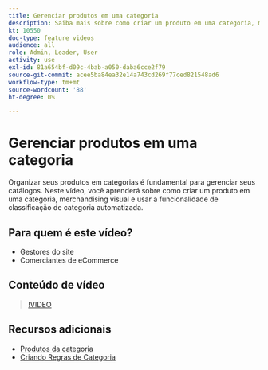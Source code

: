 ```yaml
---
title: Gerenciar produtos em uma categoria
description: Saiba mais sobre como criar um produto em uma categoria, merchandising visual e usar a funcionalidade de classificação de categoria automatizada.
kt: 10550
doc-type: feature videos
audience: all
role: Admin, Leader, User
activity: use
exl-id: 81a654bf-d09c-4bab-a050-daba6cce2f79
source-git-commit: acee5ba84ea32e14a743cd269f77ced821548ad6
workflow-type: tm+mt
source-wordcount: '88'
ht-degree: 0%

---
```


# Gerenciar produtos em uma categoria

Organizar seus produtos em categorias é fundamental para gerenciar seus catálogos. Neste vídeo, você aprenderá sobre como criar um produto em uma categoria, merchandising visual e usar a funcionalidade de classificação de categoria automatizada.

## Para quem é este vídeo?

- Gestores do site
- Comerciantes de eCommerce

## Conteúdo de vídeo

>[!VIDEO](https://video.tv.adobe.com/v/343747?quality=12&learn=on)

## Recursos adicionais

- [Produtos da categoria](https://docs.magento.com/user-guide/catalog/categories-category-products.html)
- [Criando Regras de Categoria](https://docs.magento.com/user-guide/catalog/category-product-rules.html)
